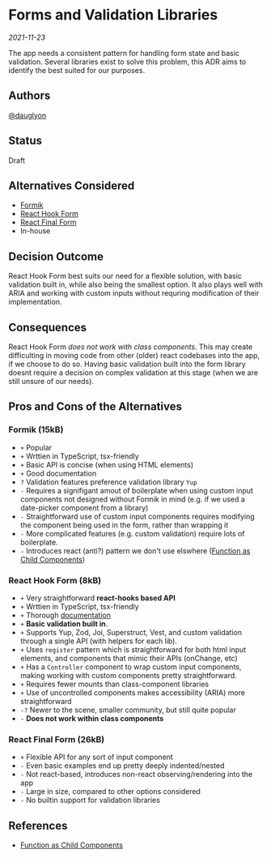 <!-- Short descriptive title -->

# Forms and Validation Libraries

<!-- Date -->

*2021-11-23*

<!-- Summary -->

The app needs a consistent pattern for handling form state and basic validation.
Several libraries exist to solve this problem, this ADR aims to identify the best suited for our 
purposes.

## Authors <!-- GitHub Username(s) -->

[@dauglyon](https://github.com/dauglyon/)

## Status <!-- Status of this ADR -->

Draft

## Alternatives Considered <!-- Short list of considered alternatives, should include the chosen path -->

- [Formik](https://formik.org/)
- [React Hook Form](https://react-hook-form.com/)
- [React Final Form](https://final-form.org/react)
- In-house

## Decision Outcome <!-- Summary of the decision -->

React Hook Form best suits our need for a flexible solution, with basic validation built in, while also being the smallest option.
It also plays well with ARIA and working with custom inputs without requring modification of their implementation.

## Consequences <!-- Summary of the decision -->

React Hook Form *does not work with class components*. 
This may create difficulting in moving code from other (older) react codebases into the app, if we choose to do so.
Having basic validation built into the form library doesnt require a decision on complex validation at this stage (when we are still unsure of our needs).

## Pros and Cons of the Alternatives <!-- List Pros/Cons of each considered alternative -->

### Formik (15kB)

- `+` Popular
- `+` Wrttien in TypeScript, tsx-friendly
- `+` Basic API is concise (when using HTML elements)
- `+` Good documentation
- `?` Validation features preference validation library `Yup`
- `-` Requires a signifigant amout of boilerplate when using custom input components not designed without Formik in mind (e.g. if we used a date-picker component from a library)
- `-` Straightforward use of custom input components requires modifying the component being used in the form, rather than wrapping it
- `-` More complicated features (e.g. custom validation) require lots of boilerplate.
- `-` Introduces react (anti?) pattern we don't use elswhere ([Function as Child Components])

### React Hook Form (8kB)
- `+` Very straightforward **react-hooks based API**
- `+` Wrttien in TypeScript, tsx-friendly
- `+` Thorough [documentation](https://react-hook-form.com/api/useform)
- `+` **Basic validation built in**.
- `+` Supports Yup, Zod, Joi, Superstruct, Vest, and custom validation through a single API (with helpers for each lib).
- `+` Uses `register` pattern which is straightforward for both html input elements, and components that mimic their APIs (onChange, etc)
- `+` Has a `Controller` component to wrap custom input components, making working with custom components pretty straightforward.
- `+` Requires fewer mounts than class-component libraries
- `+` Use of uncontrolled components makes accessibility (ARIA) more straightforward
- `-?` Newer to the scene, smaller community, but still quite popular
- `-` **Does not work within class components**

### React Final Form (26kB)
- `+` Flexible API for any sort of input component
- `-` Even basic examples end up pretty deeply indented/nested
- `-` Not react-based, introduces non-react observing/rendering into the app
- `-` Large in size, compared to other options considered
- `-` No builtin support for validation libraries


## References <!-- List any relevant resources about the ADR, consider using footnotes as below where useful -->

- [Function as Child Components]

[Function as Child Components]: https://reactpatterns.js.org/docs/function-as-child-component/

